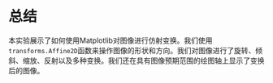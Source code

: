 # 总结

本实验展示了如何使用Matplotlib对图像进行仿射变换。我们使用`transforms.Affine2D`函数来操作图像的形状和方向。我们对图像进行了旋转、倾斜、缩放、反射以及多种变换。我们还在具有图像预期范围的绘图轴上显示了变换后的图像。
